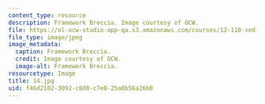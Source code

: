 ```yaml
---
content_type: resource
description: Framework Breccia. Image courtesy of OCW.
file: https://ol-ocw-studio-app-qa.s3.amazonaws.com/courses/12-110-sedimentary-geology-fall-2004/f46d21023092c8d8c7e025a8b56a26b0_14.jpg
file_type: image/jpeg
image_metadata:
  caption: Framework Breccia.
  credit: Image courtesy of OCW.
  image-alt: Framework Breccia.
resourcetype: Image
title: 14.jpg
uid: f46d2102-3092-c8d8-c7e0-25a8b56a26b0
---
```

